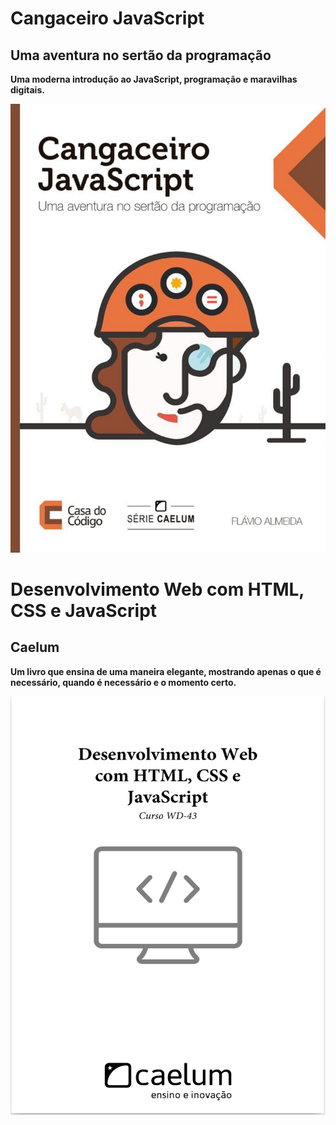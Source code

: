 # Cangaceiro JavaScript

## Uma aventura no sertão da programação

**Uma moderna introdução ao JavaScript, programação e maravilhas digitais.**

![Cangaceiro JavaScript](img/CangaceiroJavaScript.png)

# Desenvolvimento Web com HTML, CSS e JavaScript

## Caelum

**Um livro que ensina de uma maneira elegante, mostrando apenas o que é necessário, quando é necessário e o momento certo.**

![Desenvolvimento Web com HTML, CSS e JavaScript](img/Desenvolvimento_Web_HTML_CSSeJavaScript.png)